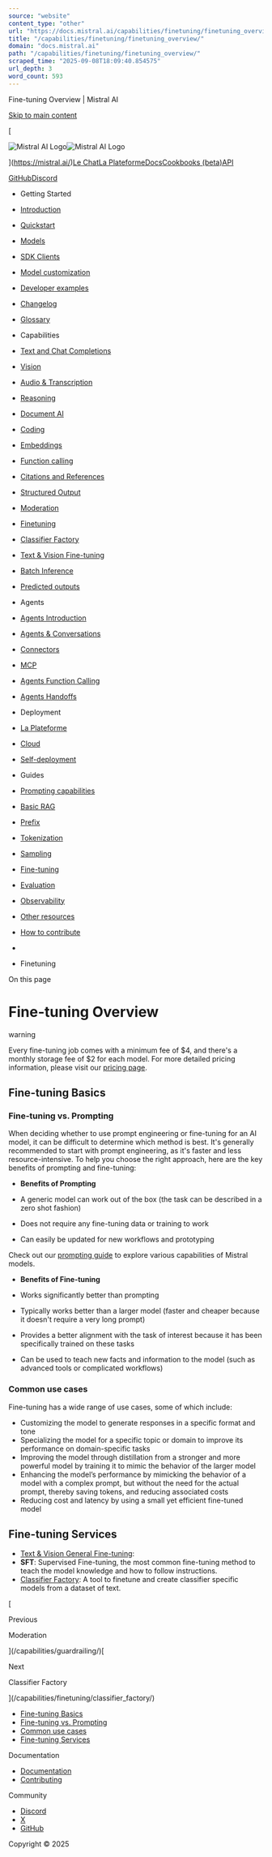 ```yaml
---
source: "website"
content_type: "other"
url: "https://docs.mistral.ai/capabilities/finetuning/finetuning_overview/"
title: "/capabilities/finetuning/finetuning_overview/"
domain: "docs.mistral.ai"
path: "/capabilities/finetuning/finetuning_overview/"
scraped_time: "2025-09-08T18:09:40.854575"
url_depth: 3
word_count: 593
---
```


Fine-tuning Overview | Mistral AI

[Skip to main content](#__docusaurus_skipToContent_fallback)

[

![Mistral AI Logo](/img/logo.svg)![Mistral AI Logo](/img/logo-dark.svg)

](https://mistral.ai/)[Le Chat](https://chat.mistral.ai/)[La Plateforme](https://console.mistral.ai/)[Docs](/)[Cookbooks (beta)](/cookbooks/)[API](/api/)

[GitHub](https://github.com/mistralai/)[Discord](https://discord.gg/mistralai)

*   Getting Started
*   [Introduction](/)
*   [Quickstart](/getting-started/quickstart/)
*   [Models](/getting-started/models/models_overview/)

*   [SDK Clients](/getting-started/clients/)
*   [Model customization](/getting-started/customization/)
*   [Developer examples](/getting-started/stories/)
*   [Changelog](/getting-started/changelog/)
*   [Glossary](/getting-started/glossary/)
*   Capabilities
*   [Text and Chat Completions](/capabilities/completion/)
*   [Vision](/capabilities/vision/)
*   [Audio & Transcription](/capabilities/audio/)
*   [Reasoning](/capabilities/reasoning/)
*   [Document AI](/capabilities/document_ai/document_ai_overview/)

*   [Coding](/capabilities/code_generation/)
*   [Embeddings](/capabilities/embeddings/overview/)

*   [Function calling](/capabilities/function_calling/)
*   [Citations and References](/capabilities/citations/)
*   [Structured Output](/capabilities/structured-output/structured_output_overview/)

*   [Moderation](/capabilities/guardrailing/)
*   [Finetuning](/capabilities/finetuning/finetuning_overview/)

*   [Classifier Factory](/capabilities/finetuning/classifier_factory/)
*   [Text & Vision Fine-tuning](/capabilities/finetuning/text_vision_finetuning/)
*   [Batch Inference](/capabilities/batch/)
*   [Predicted outputs](/capabilities/predicted-outputs/)
*   Agents
*   [Agents Introduction](/agents/agents_introduction/)
*   [Agents & Conversations](/agents/agents_basics/)
*   [Connectors](/agents/connectors/connectors/)

*   [MCP](/agents/mcp/)
*   [Agents Function Calling](/agents/function_calling/)
*   [Agents Handoffs](/agents/handoffs/)
*   Deployment
*   [La Plateforme](/deployment/laplateforme/overview/)

*   [Cloud](/deployment/cloud/overview/)

*   [Self-deployment](/deployment/self-deployment/overview/)

*   Guides
*   [Prompting capabilities](/guides/prompting_capabilities/)
*   [Basic RAG](/guides/rag/)
*   [Prefix](/guides/prefix/)
*   [Tokenization](/guides/tokenization/)
*   [Sampling](/guides/sampling/)
*   [Fine-tuning](/guides/finetuning/)
*   [Evaluation](/guides/evaluation/)
*   [Observability](/guides/observability/)
*   [Other resources](/guides/resources/)
*   [How to contribute](/guides/contribute/overview/)

*   [](/)
*   Finetuning

On this page

# Fine-tuning Overview

warning

Every fine-tuning job comes with a minimum fee of $4, and there's a monthly storage fee of $2 for each model. For more detailed pricing information, please visit our [pricing page](https://mistral.ai/technology/#pricing).

## Fine-tuning Basics[​](#fine-tuning-basics "Direct link to Fine-tuning Basics")

### Fine-tuning vs. Prompting[​](#fine-tuning-vs-prompting "Direct link to Fine-tuning vs. Prompting")

When deciding whether to use prompt engineering or fine-tuning for an AI model, it can be difficult to determine which method is best. It's generally recommended to start with prompt engineering, as it's faster and less resource-intensive. To help you choose the right approach, here are the key benefits of prompting and fine-tuning:

*   **Benefits of Prompting**

*   A generic model can work out of the box (the task can be described in a zero shot fashion)
*   Does not require any fine-tuning data or training to work
*   Can easily be updated for new workflows and prototyping

Check out our [prompting guide](https://docs.mistral.ai/guides/prompting_capabilities/) to explore various capabilities of Mistral models.

*   **Benefits of Fine-tuning**

*   Works significantly better than prompting
*   Typically works better than a larger model (faster and cheaper because it doesn't require a very long prompt)
*   Provides a better alignment with the task of interest because it has been specifically trained on these tasks
*   Can be used to teach new facts and information to the model (such as advanced tools or complicated workflows)

### Common use cases[​](#common-use-cases "Direct link to Common use cases")

Fine-tuning has a wide range of use cases, some of which include:

*   Customizing the model to generate responses in a specific format and tone
*   Specializing the model for a specific topic or domain to improve its performance on domain-specific tasks
*   Improving the model through distillation from a stronger and more powerful model by training it to mimic the behavior of the larger model
*   Enhancing the model’s performance by mimicking the behavior of a model with a complex prompt, but without the need for the actual prompt, thereby saving tokens, and reducing associated costs
*   Reducing cost and latency by using a small yet efficient fine-tuned model

## Fine-tuning Services[​](#fine-tuning-services "Direct link to Fine-tuning Services")

*   [Text & Vision General Fine-tuning](/capabilities/finetuning/text_vision_finetuning/):
*   **SFT**: Supervised Fine-tuning, the most common fine-tuning method to teach the model knowledge and how to follow instructions.
*   [Classifier Factory](/capabilities/finetuning/classifier_factory/): A tool to finetune and create classifier specific models from a dataset of text.

[

Previous

Moderation

](/capabilities/guardrailing/)[

Next

Classifier Factory

](/capabilities/finetuning/classifier_factory/)

*   [Fine-tuning Basics](#fine-tuning-basics)
*   [Fine-tuning vs. Prompting](#fine-tuning-vs-prompting)
*   [Common use cases](#common-use-cases)
*   [Fine-tuning Services](#fine-tuning-services)

Documentation

*   [Documentation](/)
*   [Contributing](/guides/contribute/overview/)

Community

*   [Discord](https://discord.gg/mistralai)
*   [X](https://twitter.com/MistralAI)
*   [GitHub](https://github.com/mistralai)

Copyright © 2025